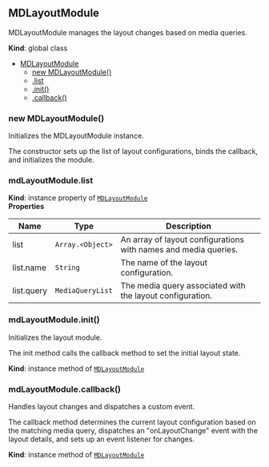 <a name="MDLayoutModule"></a>

## MDLayoutModule

MDLayoutModule manages the layout changes based on media queries.

**Kind**: global class

-   [MDLayoutModule](#MDLayoutModule)
    -   [new MDLayoutModule()](#new_MDLayoutModule_new)
    -   [.list](#MDLayoutModule+list)
    -   [.init()](#MDLayoutModule+init)
    -   [.callback()](#MDLayoutModule+callback)

<a name="new_MDLayoutModule_new"></a>

### new MDLayoutModule()

Initializes the MDLayoutModule instance.

The constructor sets up the list of layout configurations, binds the callback, and initializes the module.

<a name="MDLayoutModule+list"></a>

### mdLayoutModule.list

**Kind**: instance property of [<code>MDLayoutModule</code>](#MDLayoutModule)  
**Properties**

| Name       | Type                              | Description                                                     |
| ---------- | --------------------------------- | --------------------------------------------------------------- |
| list       | <code>Array.&lt;Object&gt;</code> | An array of layout configurations with names and media queries. |
| list.name  | <code>String</code>               | The name of the layout configuration.                           |
| list.query | <code>MediaQueryList</code>       | The media query associated with the layout configuration.       |

<a name="MDLayoutModule+init"></a>

### mdLayoutModule.init()

Initializes the layout module.

The init method calls the callback method to set the initial layout state.

**Kind**: instance method of [<code>MDLayoutModule</code>](#MDLayoutModule)  
<a name="MDLayoutModule+callback"></a>

### mdLayoutModule.callback()

Handles layout changes and dispatches a custom event.

The callback method determines the current layout configuration based on the matching media query,
dispatches an "onLayoutChange" event with the layout details, and sets up an event listener for changes.

**Kind**: instance method of [<code>MDLayoutModule</code>](#MDLayoutModule)
